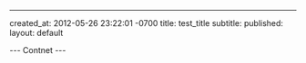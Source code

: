 ---
created_at: 2012-05-26 23:22:01 -0700
title: test_title
subtitle: 
published:
layout: default

--- Contnet ---


